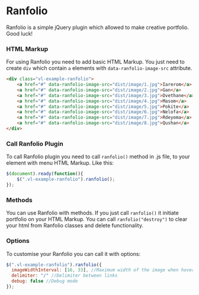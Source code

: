 # Ranfolio
Ranfolio is a simple jQuery plugin which allowed to make creative portfolio. Good luck!

### HTML Markup

For using Ranfolio you need to add basic HTML Markup. You just need to create `div` which contain `a` elements with `data-ranfolio-image-src` attribute.

```html
<div class="vl-example-ranfolio">
	<a href="#" data-ranfolio-image-src="dist/image/1.jpg">Iarerom</a>
	<a href="#" data-ranfolio-image-src="dist/image/2.jpg">Gan</a>
	<a href="#" data-ranfolio-image-src="dist/image/3.jpg">Dvethane</a>
	<a href="#" data-ranfolio-image-src="dist/image/4.jpg">Masom</a>
	<a href="#" data-ranfolio-image-src="dist/image/5.jpg">Pokite</a>
	<a href="#" data-ranfolio-image-src="dist/image/6.jpg">Nelofa</a>
	<a href="#" data-ranfolio-image-src="dist/image/7.jpg">Rdeyoma</a>
	<a href="#" data-ranfolio-image-src="dist/image/8.jpg">Qushan</a>
</div>
```

### Call Ranfolio Plugin

To call Ranfolio plugin you need to call `ranfolio()` method in .js file, to your element with menu HTML Markup. Like this:

```javascript
$(document).ready(function(){
    $(".vl-example-ranfolio").ranfolio();
});
```

### Methods
You can use Ranfolio with methods. If you just call `ranfolio()` it initiate portfolio on your HTML Markup. You can call `ranfolio("destroy")` to clear your html from Ranfolio classes and delete functionality.

### Options
To customise your Ranfolio you can call it with options:

```javascript
$(".vl-example-ranfolio").ranfolio({
  imageWidthInterval: [16, 33], //Maximum width of the image when hovering in percent (min, max)
  delimiter: "/" //Delimiter between links
  debug: false //Debug mode
});
```
